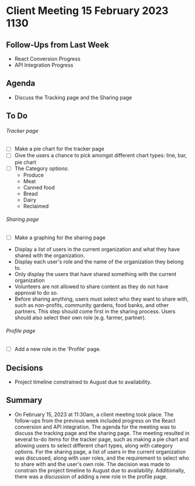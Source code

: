# Client Meeting 15 February 2023 1130

## Follow-Ups from Last Week

- React Conversion Progress
- API Integration Progress

## Agenda

- Discuss the Tracking page and the Sharing page

## To Do

###### Tracker page

- [ ] Make a pie chart for the tracker page
- [ ] Give the users a chance to pick amongst different chart types: line, bar, pie chart
- [ ] The Category options:
  - Produce
  - Meat
  - Canned food
  - Bread
  - Dairy
  - Reclaimed

###### Sharing page

- [ ] Make a graphing for the sharing page
- Display a list of users in the current organization and what they have shared with the organization.
- Display each user's role and the name of the organization they belong to.
- Only display the users that have shared something with the current organization
- Volunteers are not allowed to share content as they do not have approval to do so.
- Before sharing anything, users must select who they want to share with, such as non-profits, community gardens, food banks, and other partners. This step should come first in the sharing process. Users should also select their own role (e.g. farmer, partner).

###### Profile page

- [ ] Add a new role in the 'Profile' page.

## Decisions

- Project timeline constrained to August due to availability.


## Summary
- On February 15, 2023 at 11:30am, a client meeting took place. The follow-ups from the previous week included progress on the React conversion and API integration. The agenda for the meeting was to discuss the tracking page and the sharing page. The meeting resulted in several to-do items for the tracker page, such as making a pie chart and allowing users to select different chart types, along with category options. For the sharing page, a list of users in the current organization was discussed, along with user roles, and the requirement to select who to share with and the user's own role. The decision was made to constrain the project timeline to August due to availability. Additionally, there was a discussion of adding a new role in the profile page.
